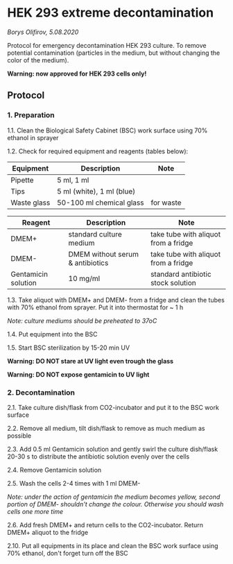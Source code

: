 HEK 293 extreme decontamination
===============================

*Borys Olifirov, 5.08.2020*

Protocol for emergency decontamination HEK 293 culture. To remove potential contamination (particles in the medium, but without changing the color of the medium).

**Warning: now approved for HEK 293 cells only!**

## Protocol
### 1. Preparation

1.1. Clean the Biological Safety Cabinet (BSC) work surface using 70% ethanol in sprayer

1.2. Check for required equipment and reagents (tables below):

| **Equipment**       | Description                  | Note                                        |
|---------------------|------------------------------|---------------------------------------------|
| Pipette             | 5 ml, 1 ml                   |                                             |
| Tips                | 5 ml (white), 1 ml (blue)    |                                             |
| Waste glass         | 50-100 ml chemical glass     | for waste                                   |


| **Reagent**              | Description                      | Note                                                               |
|--------------------------|----------------------------------|--------------------------------------------------------------------|
| DMEM+                    | standard culture medium          | take tube with aliquot from a fridge                               |
| DMEM-                    | DMEM without serum & antibiotics | take tube with aliquot from a fridge                               |
| Gentamicin solution      | 10 mg/ml                         | standard antibiotic stock solution                                 |

1.3. Take aliquot with DMEM+ and DMEM- from a fridge and clean the tubes with 70% ethanol from sprayer. Put it into thermostat for ~ 1 h

*Note: culture mediums should be preheated to 37oC*


1.4. Put equipment into the BSC
    
1.5. Start BSC sterilization by 15-20 min UV

**Warning: DO NOT stare at UV light even trough the glass**

**Warning: DO NOT expose gentamicin to UV light**


### 2. Decontamination

2.1. Take culture dish/flask from CO2-incubator and put it to the BSC work surface

2.2. Remove all medium, tilt dish/flask to remove as much medium as possible

2.3. Add 0.5 ml Gentamicin solution and gently swirl the culture dish/flask 20-30 s to distribute the antibiotic solution evenly over the cells

2.4. Remove Gentamicin solution

2.5. Wash the cells 2-4 times with 1 ml DMEM-

*Note: under the action of gentamicin the medium becomes yellow, second portion of DMEM- shouldn't change the colour. Otherwise you should wash cells one more time*

2.6. Add fresh DMEM+ and return cells to the CO2-incubator. Return DMEM+ aliquot to the fridge

2.10. Put all equipments in its place and clean the BSC work surface using 70% ethanol, don't forget turn off the BSC
